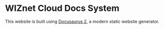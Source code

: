 # WIZnet Cloud Docs System

This website is built using [Docusaurus 2](https://v2.docusaurus.io/), a modern static website generator.
